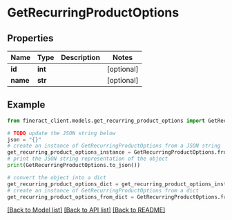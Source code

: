 # GetRecurringProductOptions


## Properties

Name | Type | Description | Notes
------------ | ------------- | ------------- | -------------
**id** | **int** |  | [optional] 
**name** | **str** |  | [optional] 

## Example

```python
from fineract_client.models.get_recurring_product_options import GetRecurringProductOptions

# TODO update the JSON string below
json = "{}"
# create an instance of GetRecurringProductOptions from a JSON string
get_recurring_product_options_instance = GetRecurringProductOptions.from_json(json)
# print the JSON string representation of the object
print(GetRecurringProductOptions.to_json())

# convert the object into a dict
get_recurring_product_options_dict = get_recurring_product_options_instance.to_dict()
# create an instance of GetRecurringProductOptions from a dict
get_recurring_product_options_from_dict = GetRecurringProductOptions.from_dict(get_recurring_product_options_dict)
```
[[Back to Model list]](../README.md#documentation-for-models) [[Back to API list]](../README.md#documentation-for-api-endpoints) [[Back to README]](../README.md)


